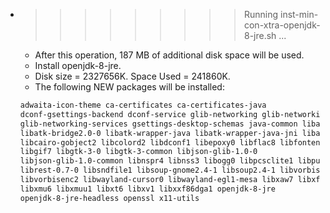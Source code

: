* >>>>>>>>> Running inst-min-con-xtra-openjdk-8-jre.sh ...
  * After this operation, 187 MB of additional disk space will be used.
  * Install openjdk-8-jre.
  * Disk size = 2327656K. Space Used = 241860K.
  * The following NEW packages will be installed:
  ```bash
  adwaita-icon-theme ca-certificates ca-certificates-java
  dconf-gsettings-backend dconf-service glib-networking glib-networking-common
  glib-networking-services gsettings-desktop-schemas java-common libasyncns0
  libatk-bridge2.0-0 libatk-wrapper-java libatk-wrapper-java-jni libatspi2.0-0
  libcairo-gobject2 libcolord2 libdconf1 libepoxy0 libflac8 libfontenc1
  libgif7 libgtk-3-0 libgtk-3-common libjson-glib-1.0-0
  libjson-glib-1.0-common libnspr4 libnss3 libogg0 libpcsclite1 libpulse0
  librest-0.7-0 libsndfile1 libsoup-gnome2.4-1 libsoup2.4-1 libvorbis0a
  libvorbisenc2 libwayland-cursor0 libwayland-egl1-mesa libxaw7 libxft2
  libxmu6 libxmuu1 libxt6 libxv1 libxxf86dga1 openjdk-8-jre
  openjdk-8-jre-headless openssl x11-utils
  ```
